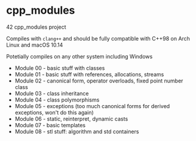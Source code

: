 # cpp_modules
42 cpp_modules project

Compiles with ```clang++``` and should be fully compatible with C++98 on Arch Linux and macOS 10.14

Potetially compiles on any other system including Windows

- Module 00 - basic stuff with classes
- Module 01 - basic stuff with references, allocations, streams
- Module 02 - canonical form, operator overloads, fixed point number class
- Module 03 - class inheritance
- Module 04 - class polymorphisms
- Module 05 - exceptions (too much canonical forms for derived exceptions, won't do this again)
- Module 06 - static, reinterpret, dynamic casts
- Module 07 - basic templates
- Module 08 - stl stuff: algorithm and std containers
